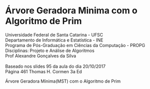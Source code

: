 # Árvore Geradora Minima com o Algoritmo de Prim
Universidade Federal de Santa Catarina - UFSC<br>
Departamento de Informática e Estatística - INE<br>
Programa de Pós-Graduação em Ciências da Computação - PROPG<br>
Disciplinas: Projeto e Análise de Algoritmos<br>
Prof Alexandre Gonçalves da Silva <br>
<br>
Baseado nos slides 95 da aula do dia 20/10/2017<br>
Página 461 Thomas H. Cormen 3a Ed<br>

Árvore Geradora Mínima(MST) com o Algoritmo de Prim<br>
